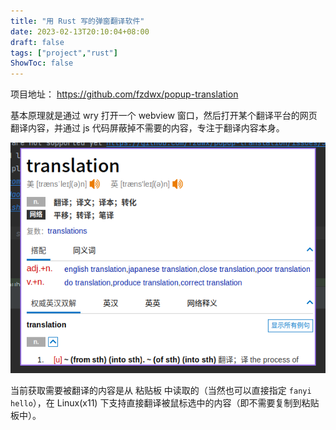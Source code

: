 ```yaml
---
title: "用 Rust 写的弹窗翻译软件"
date: 2023-02-13T20:10:04+08:00
draft: false
tags: ["project","rust"]
ShowToc: false
---
```


项目地址： https://github.com/fzdwx/popup-translation

基本原理就是通过 wry 打开一个 webview 窗口，然后打开某个翻译平台的网页翻译内容，并通过 js 代码屏蔽掉不需要的内容，专注于翻译内容本身。

![弹窗示例](/images/Pasted%20image%2020230213201701.png)

当前获取需要被翻译的内容是从 粘贴板 中读取的（当然也可以直接指定 `fanyi hello`），在 
Linux(x11) 下支持直接翻译被鼠标选中的内容（即不需要复制到粘贴板中）。